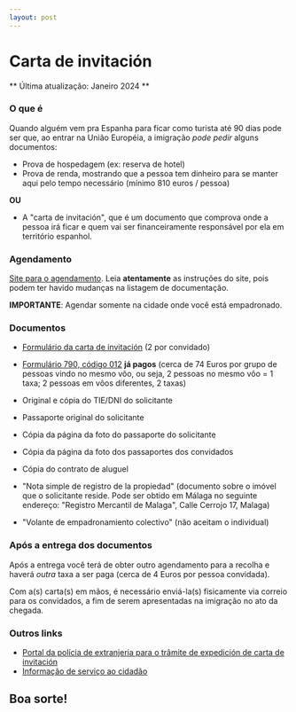 ```yaml
---
layout: post
---
```

# Carta de invitación

** Última atualização: Janeiro 2024 **

### O que é

Quando alguém vem pra Espanha para ficar como turista até 90 dias pode ser que, ao entrar na União Européia, a imigração *pode pedir* alguns documentos:

- Prova de hospedagem (ex: reserva de hotel)
- Prova de renda, mostrando que a pessoa tem dinheiro para se manter aqui pelo tempo necessário (mínimo 810 euros / pessoa)

**OU**

- A "carta de invitación", que é um documento que comprova onde a pessoa irá ficar e quem vai ser financeiramente responsável por ela em território espanhol.


### Agendamento

[Site para o agendamento](https://icp.administracionelectronica.gob.es/icpco/acInfo). Leia **atentamente** as instruções do site, pois podem ter havido mudanças na listagem de documentação.

**IMPORTANTE**: Agendar somente na cidade onde você está empadronado.


### Documentos

- [Formulário da carta de invitación](https://sede.policia.gob.es/portalCiudadano/sede_electronica/extranjeria/carta_invitacion.pdf) (2 por convidado)

- [Formulário 790, código 012](https://sede.policia.gob.es/Tasa790_012/) **já pagos** (cerca de 74 Euros por grupo de pessoas vindo no mesmo vôo, ou seja, 2 pessoas no mesmo vôo = 1 taxa; 2 pessoas em vôos diferentes, 2 taxas)

- Original e cópia do TIE/DNI do solicitante
- Passaporte original do solicitante
- Cópia da página da foto do passaporte do solicitante
- Cópia da página da foto dos passaportes dos convidados
- Cópia do contrato de aluguel
- "Nota simple de registro de la propiedad" (documento sobre o imóvel que o solicitante reside. Pode ser obtido em Málaga no seguinte endereço: "Registro
Mercantil de Malaga", Calle Cerrojo 17, Malaga)
- "Volante de empadronamiento colectivo" (não aceitam o individual)


### Após a entrega dos documentos

Após a entrega você terá de obter outro agendamento para a recolha e haverá *outra* taxa a ser paga (cerca de 4 Euros por pessoa convidada).

Com a(s) carta(s) em mãos, é necessário enviá-la(s) fisicamente via correio para os convidados, a fim de serem apresentadas na imigração no ato da chegada.


### Outros links

- [Portal da polícia de extranjeria para o trâmite de expedición de carta de invitación](https://sede.policia.gob.es/portalCiudadano/_es/tramites_extranjeria_tramite_autorizacionexpedicion_cartainvitacion.php)
- [Informação de serviço ao cidadão](https://www.interior.gob.es/opencms/es/servicios-al-ciudadano/tramites-y-gestiones/extranjeria/regimen-general/carta-de-invitacion/)

## Boa sorte!